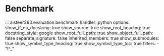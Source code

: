 # Benchmark

::: aisteer360.evaluation.benchmark
    handler: python
    options:
        show_if_no_docstring: true
        show_source: true
        show_root_heading: true
        docstring_style: google
        show_root_full_path: true
        show_object_full_path: false
        separate_signature: false
        inherited_members: true
        show_submodules: true
        show_symbol_type_heading: true
        show_symbol_type_toc: true
        filters:
          - "!^_"
